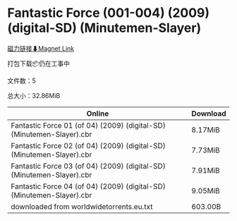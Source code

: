 # Fantastic Force (001-004) (2009) (digital-SD) (Minutemen-Slayer)

[磁力链接⬇Magnet Link](magnet:?xt=urn:btih:6c7fa5c3c8b2ccaa199322f366871907fedfcae7&dn=Fantastic%20Force%20%28001-004%29%20%282009%29%20%28digital-SD%29%20%28Minutemen-Slayer%29)

打包下载📦仍在工事中

文件数：5

总大小：32.86MiB

Online | Download
--- | ---
Fantastic Force 01 (of 04) (2009) (digital-SD) (Minutemen-Slayer).cbr | 8.17MiB
Fantastic Force 02 (of 04) (2009) (digital-SD) (Minutemen-Slayer).cbr | 7.73MiB
Fantastic Force 03 (of 04) (2009) (digital-SD) (Minutemen-Slayer).cbr | 7.91MiB
Fantastic Force 04 (of 04) (2009) (digital-SD) (Minutemen-Slayer).cbr | 9.05MiB
downloaded from worldwidetorrents.eu.txt | 603.00B